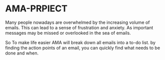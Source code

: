 # AMA-PRPIECT
Many people nowadays are overwhelmed by the increasing volume of emails. This can lead to a sense of frustration and anxiety. As important messages may be missed or overlooked in the sea of emails.

So To make life easier AMA will break down all emails into a to-do list. by finding the action points of an email, you can quickly find what needs to be done and when.
